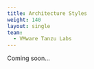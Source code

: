 ```yaml
---
title: Architecture Styles
weight: 140
layout: single
team:
  - VMware Tanzu Labs
---
```


Coming soon...